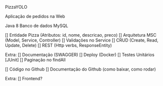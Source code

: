 PizzaYOLO

Aplicação de pedidos na Web

Java 8
Banco de dados MySQL

[] Entidade Pizza (Atributos: id, nome, descricao, preco)
[] Arquitetura MSC (Model, Service, Controller)
[] Validações no Service
[] CRUD (Create, Read, Update, Delete)
[] REST (Http verbs, ResponseEntity)

Extra:
[] Documentação (SWAGGER)
[] Deploy (Docker)
[] Testes Unitários [JUnit]
[] Paginação no findAll

[] Código no Github
[] Documentação do Github (como baixar, como rodar)

Extra:
[] Frontend?
